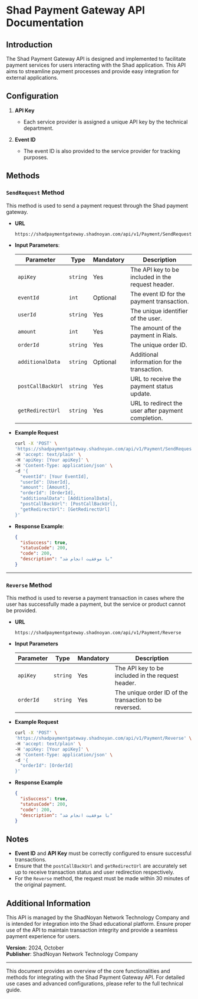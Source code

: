 # Shad Payment Gateway API Documentation

## Introduction
The Shad Payment Gateway API is designed and implemented to facilitate payment services for users interacting with the Shad application. This API aims to streamline payment processes and provide easy integration for external applications.


## Configuration

1. **API Key**
   - Each service provider is assigned a unique API key by the technical department.
   
2. **Event ID**
   - The event ID is also provided to the service provider for tracking purposes.


## Methods

### `SendRequest` Method

This method is used to send a payment request through the Shad payment gateway.

- **URL**  
  ```bash
  https://shadpaymentgateway.shadnoyan.com/api/v1/Payment/SendRequest
  ```

- **Input Parameters**:
  
  | **Parameter**       | **Type**     | **Mandatory** | **Description**                                      |
  |---------------------|--------------|---------------|------------------------------------------------------|
  | `apiKey`            | `string`     | Yes           | The API key to be included in the request header.     |
  | `eventId`           | `int`        | Optional      | The event ID for the payment transaction.             |
  | `userId`            | `string`     | Yes           | The unique identifier of the user.                    |
  | `amount`            | `int`        | Yes           | The amount of the payment in Rials.                   |
  | `orderId`           | `string`     | Yes           | The unique order ID.                                  |
  | `additionalData`    | `string`     | Optional      | Additional information for the transaction.           |
  | `postCallBackUrl`   | `string`     | Yes           | URL to receive the payment status update.             |
  | `getRedirectUrl`    | `string`     | Yes           | URL to redirect the user after payment completion.    |

- **Example Request**
  
  ```bash
  curl -X 'POST' \
  'https://shadpaymentgateway.shadnoyan.com/api/v1/Payment/SendRequest' \
  -H 'accept: text/plain' \
  -H 'apiKey: [Your apiKey]' \
  -H 'Content-Type: application/json' \
  -d '{
    "eventId": [Your EventId],
    "userId": [UserId],
    "amount": [Amount],
    "orderId": [OrderId],
    "additionalData": [AdditionalData],
    "postCallBackUrl": [PostCallBackUrl],
    "getRedirectUrl": [GetRedirectUrl]
  }'
  ```

- **Response Example**:

  ```json
  {
    "isSuccess": true,
    "statusCode": 200,
    "code": 200,
    "description": "با موفقیت انجام شد"
  }
  ```

---

### `Reverse` Method

This method is used to reverse a payment transaction in cases where the user has successfully made a payment, but the service or product cannot be provided.

- **URL**
  ```
  https://shadpaymentgateway.shadnoyan.com/api/v1/Payment/Reverse
  ```

- **Input Parameters**

  | **Parameter** | **Type**  | **Mandatory** | **Description**                                      |
  |---------------|-----------|---------------|------------------------------------------------------|
  | `apiKey`      | `string`  | Yes           | The API key to be included in the request header.     |
  | `orderId`     | `string`  | Yes           | The unique order ID of the transaction to be reversed. |

- **Example Request**

  ```bash
  curl -X 'POST' \
  'https://shadpaymentgateway.shadnoyan.com/api/v1/Payment/Reverse' \
  -H 'accept: text/plain' \
  -H 'apiKey: [Your apiKey]' \
  -H 'Content-Type: application/json' \
  -d '{
    "orderId": [OrderId]
  }'
  ```

- **Response Example**

  ```json
  {
    "isSuccess": true,
    "statusCode": 200,
    "code": 200,
    "description": "با موفقیت انجام شد"
  }
  ```

## Notes

- **Event ID** and **API Key** must be correctly configured to ensure successful transactions.
- Ensure that the `postCallBackUrl` and `getRedirectUrl` are accurately set up to receive transaction status and user redirection respectively.
- For the `Reverse` method, the request must be made within 30 minutes of the original payment.

## Additional Information
This API is managed by the ShadNoyan Network Technology Company and is intended for integration into the Shad educational platform. Ensure proper use of the API to maintain transaction integrity and provide a seamless payment experience for users.

**Version**: 2024, October   
**Publisher**: ShadNoyan Network Technology Company

--- 

This document provides an overview of the core functionalities and methods for integrating with the Shad Payment Gateway API. For detailed use cases and advanced configurations, please refer to the full technical guide.